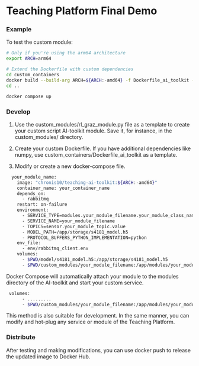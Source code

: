 # Teaching Platform Final Demo


### Example
To test the custom module:

```bash
# Only if you're using the arm64 architecture 
export ARCH=arm64  

# Extend the Dockerfile with custom dependencies
cd custom_containers
docker build --build-arg ARCH=${ARCH:-amd64} -f Dockerfile_ai_toolkit -t chronis10/teaching-ai-toolkit:${ARCH:-amd64} .
cd ..

docker compose up
```

### Develop
1. Use the custom_modules/rl_graz_module.py file as a template to create your custom script AI-toolkit module. Save it, for instance, in the custom_modules/ directory.

2. Create your custom Dockerfile. If you have additional dependencies like numpy, use custom_containers/Dockerfile_ai_toolkit as a template.

3. Modify or create a new docker-compose file.

```bash
  your_module_name:
    image: "chronis10/teaching-ai-toolkit:${ARCH:-amd64}"
    container_name: your_container_name
    depends_on: 
      - rabbitmq
    restart: on-failure
    environment:
      - SERVICE_TYPE=modules.your_module_filename.your_module_class_name
      - SERVICE_NAME=your_module_filename
      - TOPICS=sensor.your_module_topic.value
      - MODEL_PATH=/app/storage/s4181_model.h5
      - PROTOCOL_BUFFERS_PYTHON_IMPLEMENTATION=python
    env_file:
      - env/rabbitmq_client.env
    volumes:
      - $PWD/model/s4181_model.h5:/app/storage/s4181_model.h5
      - $PWD/custom_modules/your_module_filename:/app/modules/your_module_filename
```

Docker Compose will automatically attach your module to the modules directory of the AI-toolkit and start your custom service.

```bash
 volumes:
      - .........
      - $PWD/custom_modules/your_module_filename:/app/modules/your_module_filename
```
This method is also suitable for development. In the same manner, you can modify and hot-plug any service or module of the Teaching Platform.   

### Distribute
After testing and making modifications, you can use docker push to release the updated image to Docker Hub.


